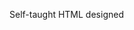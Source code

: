 Self-taught HTML designed
              
 
 
 
      
 
 
                                                                                                                                                                                                                          